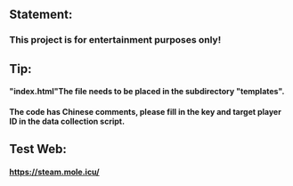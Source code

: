 
## Statement: 
### This project is for entertainment purposes only!
## Tip:
#### "index.html"The file needs to be placed in the subdirectory "templates".
#### The code has Chinese comments, please fill in the key and target player ID in the data collection script.
## Test Web:
#### https://steam.mole.icu/

